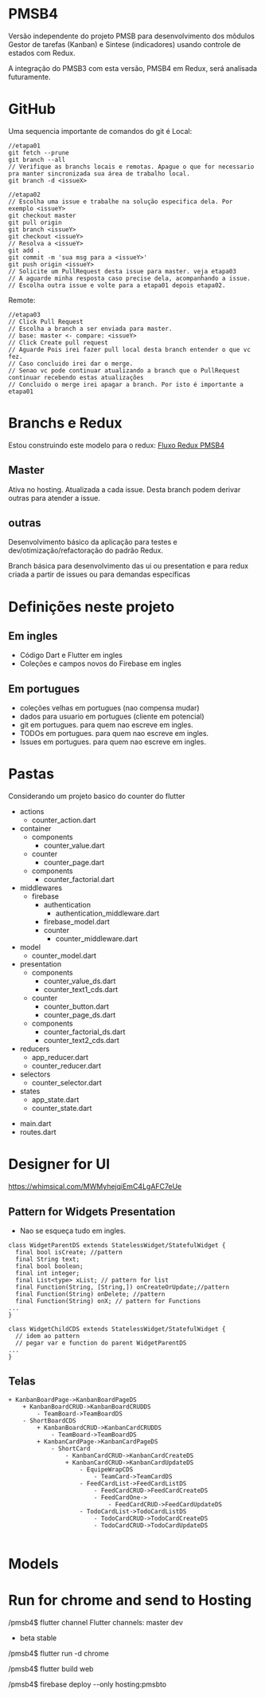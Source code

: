 # PMSB4

Versão independente do projeto PMSB para desenvolvimento dos môdulos Gestor de tarefas (Kanban) e Sintese (indicadores) usando controle de estados com Redux.

A integração do PMSB3 com esta versão, PMSB4 em Redux, será analisada futuramente.

# GitHub
Uma sequencia importante de comandos do git é
Local:
~~~
//etapa01
git fetch --prune
git branch --all
// Verifique as branchs locais e remotas. Apague o que for necessario pra manter sincronizada sua área de trabalho local.
git branch -d <issueX>
~~~
~~~
//etapa02
// Escolha uma issue e trabalhe na solução especifica dela. Por exemplo <issueY>
git checkout master
git pull origin
git branch <issueY>
git checkout <issueY>
// Resolva a <issueY>
git add .
git commit -m 'sua msg para a <issueY>'
git push origin <issueY>
// Solicite um PullRequest desta issue para master. veja etapa03
// A aguarde minha resposta caso precise dela, acompanhando a issue.
// Escolha outra issue e volte para a etapa01 depois etapa02. 
~~~
Remote:
~~~
//etapa03
// Click Pull Request
// Escolha a branch a ser enviada para master.
// base: master <- compare: <issueY>
// Click Create pull request
// Aguarde Pois irei fazer pull local desta branch entender o que vc fez.
// Caso concluido irei dar o merge.
// Senao vc pode continuar atualizando a branch que o PullRequest continuar recebendo estas atualizações
// Concluido o merge irei apagar a branch. Por isto é importante a etapa01
~~~

# Branchs e Redux

Estou construindo este modelo para o redux: [Fluxo Redux PMSB4](https://docs.google.com/drawings/d/177q-Ot3TkkmkMSeiArFg5LUSyGv8G18X30OyE8jtftg/edit?usp=sharing)

## Master
Ativa no hosting. Atualizada a cada issue.
Desta branch podem derivar outras para atender a issue.

## outras
Desenvolvimento básico da aplicação para testes e dev/otimização/refactoração do padrão Redux.

Branch básica para desenvolvimento das ui ou presentation e para redux criada a partir de issues ou para demandas específicas


# Definições neste projeto

## Em ingles
* Código Dart e Flutter em ingles
* Coleções e campos novos do Firebase em ingles

## Em portugues
* coleções velhas em portugues (nao compensa mudar)
* dados para usuario em portugues (cliente em potencial)
* git em portugues. para quem nao escreve em ingles.
* TODOs em portugues. para quem nao escreve em ingles.
* Issues em portugues. para quem nao escreve em ingles.

# Pastas
Considerando um projeto basico do counter do flutter

+ actions
	- counter_action.dart
+ container
	+ components
		- counter_value.dart
	+ counter
		- counter_page.dart
    + components
      - counter_factorial.dart
+ middlewares
	+ firebase
		+ authentication
			- authentication_middleware.dart
		- firebase_model.dart
		+ counter
			- counter_middleware.dart
+ model
	- counter_model.dart
+ presentation
	+ components
		- counter_value_ds.dart
		- counter_text1_cds.dart
	+ counter
		- counter_button.dart
		- counter_page_ds.dart
    + components
      - counter_factorial_ds.dart
      - counter_text2_cds.dart
+ reducers
	- app_reducer.dart
	- counter_reducer.dart
+ selectors
	- counter_selector.dart
+ states
	- app_state.dart
	- counter_state.dart
- main.dart
- routes.dart

# Designer for UI

https://whimsical.com/MWMyhejqiEmC4LgAFC7eUe

## Pattern for Widgets Presentation
* Nao se esqueça tudo em ingles.
~~~
class WidgetParentDS extends StatelessWidget/StatefulWidget {
  final bool isCreate; //pattern
  final String text;
  final bool boolean;
  final int integer;
  final List<type> xList; // pattern for list
  final Function(String, [String,]) onCreateOrUpdate;//pattern
  final Function(String) onDelete; //pattern
  final Function(String) onX; // pattern for Functions
...
}

class WidgetChildCDS extends StatelessWidget/StatefulWidget {
  // idem ao pattern
  // pegar var e function do parent WidgetParentDS
...
}
~~~

## Telas
~~~
+ KanbanBoardPage->KanbanBoardPageDS
	+ KanbanBoardCRUD->KanbanBoardCRUDDS
		- TeamBoard->TeamBoardDS
	- ShortBoardCDS
		+ KanbanBoardCRUD->KanbanCardCRUDDS
			- TeamBoard->TeamBoardDS
		+ KanbanCardPage->KanbanCardPageDS
			- ShortCard
				- KanbanCardCRUD->KanbanCardCreateDS
				+ KanbanCardCRUD->KanbanCardUpdateDS
					- EquipeWrapCDS
						- TeamCard->TeamCardDS
					- FeedCardList->FeedCardListDS
						- FeedCardCRUD->FeedCardCreateDS
						- FeedCardOne->
							- FeedCardCRUD->FeedCardUpdateDS
					- TodoCardList->TodoCardListDS
						- TodoCardCRUD->TodoCardCreateDS
						- TodoCardCRUD->TodoCardUpdateDS
						
~~~

# Models

# Run for chrome and send to Hosting
/pmsb4$ flutter channel
Flutter channels:
  master
  dev
* beta
  stable

/pmsb4$ flutter run -d chrome

/pmsb4$ flutter build web

/pmsb4$ firebase deploy --only hosting:pmsbto
~~~